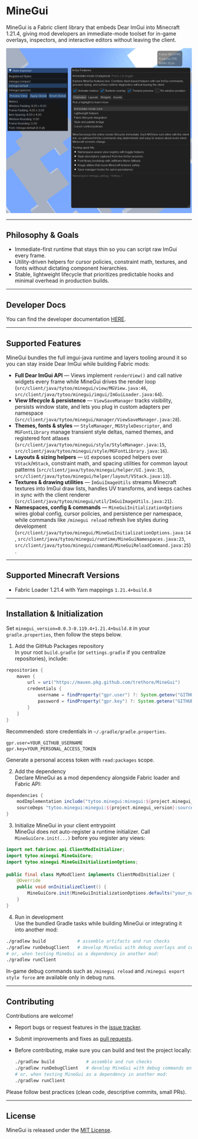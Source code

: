 # MineGui
MineGui is a Fabric client library that embeds Dear ImGui into Minecraft 1.21.4, giving mod developers an immediate-mode toolset for in-game overlays, inspectors, and interactive editors without leaving the client.

![MineGui showcase](docs/images/showcase.png)

---

## Philosophy & Goals
- Immediate-first runtime that stays thin so you can script raw ImGui every frame.
- Utility-driven helpers for cursor policies, constraint math, textures, and fonts without dictating component hierarchies.
- Stable, lightweight lifecycle that prioritizes predictable hooks and minimal overhead in production builds.

---

## Developer Docs
You can find the developer documentation [HERE](docs/introduction.md).

---

## Supported Features
MineGui bundles the full imgui-java runtime and layers tooling around it so you can stay inside Dear ImGui while building Fabric mods:
- **Full Dear ImGui API** — Views implement `renderView()` and call native widgets every frame while MineGui drives the render loop (`src/client/java/tytoo/minegui/view/MGView.java:46`, `src/client/java/tytoo/minegui/imgui/ImGuiLoader.java:64`).
- **View lifecycle & persistence** — `ViewSaveManager` tracks visibility, persists window state, and lets you plug in custom adapters per namespace (`src/client/java/tytoo/minegui/manager/ViewSaveManager.java:28`).
- **Themes, fonts & styles** — `StyleManager`, `MGStyleDescriptor`, and `MGFontLibrary` manage transient style deltas, named themes, and registered font atlases (`src/client/java/tytoo/minegui/style/StyleManager.java:15`, `src/client/java/tytoo/minegui/style/MGFontLibrary.java:16`).
- **Layouts & sizing helpers** — `UI` exposes scoped helpers over `VStack`/`HStack`, constraint math, and spacing utilities for common layout patterns (`src/client/java/tytoo/minegui/helper/UI.java:15`, `src/client/java/tytoo/minegui/helper/layout/VStack.java:13`).
- **Textures & drawing utilities** — `ImGuiImageUtils` streams Minecraft textures into ImGui draw lists, handles UV transforms, and keeps caches in sync with the client renderer (`src/client/java/tytoo/minegui/util/ImGuiImageUtils.java:21`).
- **Namespaces, config & commands** — `MineGuiInitializationOptions` wires global config, cursor policies, and persistence per namespace, while commands like `/minegui reload` refresh live styles during development (`src/client/java/tytoo/minegui/MineGuiInitializationOptions.java:14`, `src/client/java/tytoo/minegui/runtime/MineGuiNamespaces.java:23`, `src/client/java/tytoo/minegui/command/MineGuiReloadCommand.java:25`).

---

## Supported Minecraft Versions
- Fabric Loader 1.21.4 with Yarn mappings `1.21.4+build.8`

---

## Installation & Initialization
Set `minegui_version=0.0.3-0.119.4+1.21.4+build.8` in your `gradle.properties`, then follow the steps below.

1) Add the GitHub Packages repository  
In your root `build.gradle` (or `settings.gradle` if you centralize repositories), include:
```groovy
repositories {
    maven {
        url = uri("https://maven.pkg.github.com/trethore/MineGui")
        credentials {
            username = findProperty("gpr.user") ?: System.getenv("GITHUB_ACTOR")
            password = findProperty("gpr.key") ?: System.getenv("GITHUB_TOKEN")
        }
    }
}
```
Recommended: store credentials in `~/.gradle/gradle.properties`.
```
gpr.user=YOUR_GITHUB_USERNAME
gpr.key=YOUR_PERSONAL_ACCESS_TOKEN
```
Generate a personal access token with `read:packages` scope.

2) Add the dependency  
Declare MineGui as a mod dependency alongside Fabric loader and Fabric API:
```groovy
dependencies {
    modImplementation include("tytoo.minegui:minegui:${project.minegui_version}")
    sourceDeps "tytoo.minegui:minegui:${project.minegui_version}:sources@jar"
}
```

3) Initialize MineGui in your client entrypoint  
MineGui does not auto-register a runtime initializer. Call `MineGuiCore.init(...)` before you register any views:
```java
import net.fabricmc.api.ClientModInitializer;
import tytoo.minegui.MineGuiCore;
import tytoo.minegui.MineGuiInitializationOptions;

public final class MyModClient implements ClientModInitializer {
    @Override
    public void onInitializeClient() {
        MineGuiCore.init(MineGuiInitializationOptions.defaults("your_namespace"));
    }
}
```

4) Run in development  
Use the bundled Gradle tasks while building MineGui or integrating it into another mod:
```bash
./gradlew build            # assemble artifacts and run checks
./gradlew runDebugClient   # develop MineGui with debug overlays and commands enabled
# or, when testing MineGui as a dependency in another mod:
./gradlew runClient
```
In-game debug commands such as `/minegui reload` and `/minegui export style force` are available only in debug runs.

---


## Contributing
Contributions are welcome!

- Report bugs or request features in the [issue tracker](https://github.com/trethore/MineGui/issues).
- Submit improvements and fixes as [pull requests](https://github.com/trethore/MineGui/pulls).
- Before contributing, make sure you can build and test the project locally:

  ```bash
  ./gradlew build            # assemble and run checks
  ./gradlew runDebugClient   # develop MineGui with debug commands enabled
  # or, when testing MineGui as a dependency in another mod:
  ./gradlew runClient
  ```

Please follow best practices (clean code, descriptive commits, small PRs).

---

## License
MineGui is released under the [MIT License](LICENSE).
